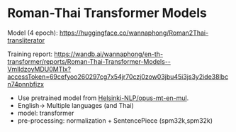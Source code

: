 # Roman-Thai Transformer Models

Model (4 epoch): https://huggingface.co/wannaphong/Roman2Thai-transliterator

Training report: https://wandb.ai/wannaphong/en-th-transformer/reports/Roman-Thai-Transformer-Models--VmlldzoyMDU0MTIx?accessToken=69cefyoo260297cg7x54jr70czj0zow03jbu45i3js3y2ide38lbcn74pnnbfjzx

- Use pretrained model from [Helsinki-NLP/opus-mt-en-mul](https://huggingface.co/Helsinki-NLP/opus-mt-en-mul).
- English-> Multiple languages (and Thai)
- model: transformer
- pre-processing: normalization + SentencePiece (spm32k,spm32k)
